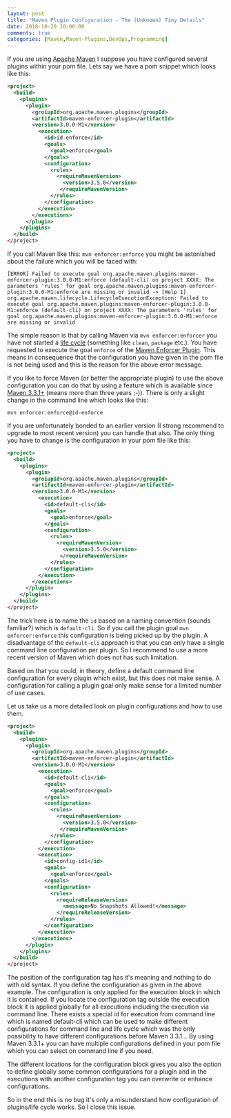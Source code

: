 ```yaml
---
layout: post
title: "Maven Plugin Configuration - The (Unknown) Tiny Details"
date: 2018-10-20 10:00:00
comments: true
categories: [Maven,Maven-Plugins,DevOps,Programming]
---
```


If you are using [Apache Maven][maven-project] I suppose you have configured 
several plugins within your pom file. Lets say we have a pom snippet which looks
like this:

```xml
<project>
  <build>
    <plugins>
      <plugin>
        <groiupId>org.apache.maven.plugins</groupId>
        <artifactId>maven-enforcer-plugin</artifactId>
        <version>3.0.0-M1</version>
          <execution>
            <id>id-enforce</id>
            <goals>
              <goal>enforce</goal>
            </goals>
            <configuration>
              <rules>
                <requireMavenVersion>
                  <version>3.5.0</version>
                 </requireMavenVersion>
              </rules>
            </configuration>
          </execution>
        </executions>
      </plugin>
    </plugins>
  </build>
</project>
```

If you call Maven like this: `mvn enforcer:enforce` you might be astonished about 
the failure which you will be faced with:

```
[ERROR] Failed to execute goal org.apache.maven.plugins:maven-enforcer-plugin:3.0.0-M1:enforce (default-cli) on project XXXX: The parameters 'rules' for goal org.apache.maven.plugins:maven-enforcer-plugin:3.0.0-M1:enforce are missing or invalid -> [Help 1]
org.apache.maven.lifecycle.LifecycleExecutionException: Failed to execute goal org.apache.maven.plugins:maven-enforcer-plugin:3.0.0-M1:enforce (default-cli) on project XXXX: The parameters 'rules' for goal org.apache.maven.plugins:maven-enforcer-plugin:3.0.0-M1:enforce are missing or invalid
```

The simple reason is that by calling Maven via `mvn enforcer:enforcer` you have not started a 
[life cycle][maven-lifecycle] (something like `clean`, `package` etc.). You have requested to execute the goal `enforce`
of the [Maven Enforcer Plugin][maven-enforcer-plugin]. This means in consequence that the configuration you have given 
in the pom file is not being used and this is the reason for the above error message.  

If you like to force Maven (or better the appropriate plugin) to use the above configuration you can do that by using 
a feature which is available since [Maven 3.3.1+][maven-release-notes-3.3.1] (means more than three years ;-)). There
is only a slight change in the command line which looks like this:

```
mvn enforcer:enforce@id-enforce
```

If you are unfortunately bonded to an earlier version (I strong recommend to upgrade to most recent version) you can 
handle that also. The only thing you have to change is the configuration in your pom file like this:


```xml
<project>
  <build>
    <plugins>
      <plugin>
        <groiupId>org.apache.maven.plugins</groupId>
        <artifactId>maven-enforcer-plugin</artifactId>
        <version>3.0.0-M1</version>
          <execution>
            <id>default-cli</id>
            <goals>
              <goal>enforce</goal>
            </goals>
            <configuration>
              <rules>
                <requireMavenVersion>
                  <version>3.5.0</version>
                 </requireMavenVersion>
              </rules>
            </configuration>
          </execution>
        </executions>
      </plugin>
    </plugins>
  </build>
</project>
```

The trick here is to name the `id` based on a naming convention (sounds familiar?) which is `default-cli`.
So if you call the plugin goal `mvn enforcer:enforce` this configuration is being picked up by the plugin. 
A disadvantage of the `default-cli` approach is that you can only have a single command line configuration per plugin. 
So I recommend to use a more recent version of Maven which does not has such limitation.

Based on that you could, in theory, define a default command line configuration for every plugin which exist, but this 
does not make sense. A configuration for calling a plugin goal only make sense for a limited number of use cases. 


Let us take us a more detailed look on plugin configurations and how to use them.


```xml
<project>
  <build>
    <plugins>
      <plugin>
        <groiupId>org.apache.maven.plugins</groupId>
        <artifactId>maven-enforcer-plugin</artifactId>
        <version>3.0.0-M1</version>
          <execution>
            <id>default-cli</id>
            <goals>
              <goal>enforce</goal>
            </goals>
            <configuration>
              <rules>
                <requireMavenVersion>
                  <version>3.5.0</version>
                 </requireMavenVersion>
              </rules>
            </configuration>
          </execution>
          <execution>
            <id>config-id1</id>
            <goals>
              <goal>enforce</goal>
            </goals>
            <configuration>
              <rules>
                <requireReleaseVersion>
                  <message>No Snapshots Allowed!</message>
                </requireReleaseVersion>                
              </rules>
            </configuration>
          </execution>
        </executions>
      </plugin>
    </plugins>
  </build>
</project>
```






The position of the configuration tag has it's meaning and nothing to do with old syntax. If you define the configuration as given in the above example. The configuration is only applied for the execution block in which it is contained. If you locate the configuration tag outside the execution block it is applied globally for all executions including the execution via command line. There exists a special id for execution from command line which is named default-cli which can be used to make different configurations for command line and life cycle which was the only possibility to have different configurations before Maven 3.3.1... By using Maven 3.3.1+ you can have multiple configurations defined in your pom file which you can select on command line if you need.

The different locations for the configuration block gives you also the option to define globally some common configurations for a plugin and in the executions with another configuration tag you can overwrite or enhance configurations.

So in the end this is no bug it's only a misunderstand how configuration of plugins/life cycle works. So I close this issue.

[maven-project]: https://maven.apache.org
[maven-release-notes-3.3.1]: https://maven.apache.org/docs/3.3.1/release-notes.html
[maven-lifecycle]: https://maven.apache.org/guides/introduction/introduction-to-the-lifecycle.html
[maven-enforcer-plugin]: https://maven.apache.org/enforcer/maven-enforcer-plugin/